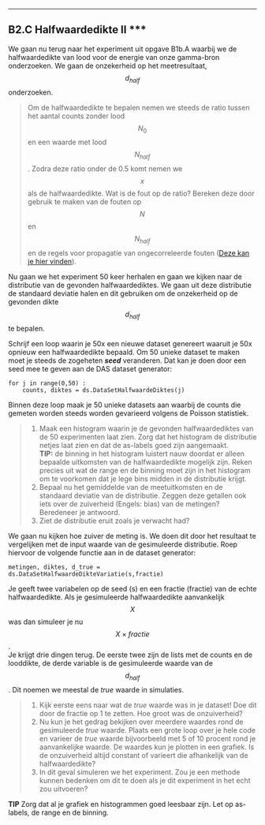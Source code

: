 *****
<a name="B2.C"></a>

## B2.C Halfwaardedikte II ***

We gaan nu terug naar het experiment uit opgave B1b.A waarbij we de halfwaardedikte van lood voor de energie van onze gamma-bron onderzoeken. We gaan de onzekerheid op het meetresultaat, $$d_{half}$$ onderzoeken. 

> Om de halfwaardedikte te bepalen nemen we steeds de ratio tussen het aantal counts zonder lood $$N_0$$ en een waarde met lood $$N_{half}$$. Zodra deze ratio onder de 0.5 komt nemen we $$x$$ als de halfwaardedikte. Wat is de fout op de ratio? Bereken deze door gebruik te maken van de fouten op $$N$$ en $$N_{half}$$ en de regels voor propagatie van ongecorreleerde fouten ([Deze kan je hier vinden](/blok-2/foutenpropagatie)). 

Nu gaan we het experiment 50 keer herhalen en gaan we kijken naar de distributie van de gevonden halfwaardediktes. We gaan uit deze distributie de standaard deviatie halen en dit gebruiken om de onzekerheid op de gevonden dikte $$d_{half}$$ te bepalen.

Schrijf een loop waarin je 50x een nieuwe dataset genereert waaruit je 50x opnieuw een halfwaardedikte bepaald. Om 50 unieke dataset te maken moet je steeds de zogeheten ***seed*** veranderen. Dat kan je doen door een seed mee te geven aan de DAS dataset generator:
 	
 	for j in range(0,50) :
 		counts, diktes = ds.DataSetHalfwaardeDiktes(j)

Binnen deze loop maak je 50 unieke datasets aan waarbij de counts die gemeten worden steeds worden gevarieerd volgens de Poisson statistiek. 

>  1. Maak een histogram waarin je de gevonden halfwaardediktes van de 50 experimenten laat zien. Zorg dat het histogram de distributie netjes laat zien en dat de as-labels goed zijn aangemaakt.<br>
> **TIP:** de binning in het histogram luistert nauw doordat er alleen bepaalde uitkomsten van de halfwaardedikte mogelijk zijn. Reken precies uit wat de range en de binning moet zijn in het histogram om te voorkomen dat je lege bins midden in de distributie krijgt.  
>  2. Bepaal nu het gemiddelde van de meetuitkomsten en de standaard deviatie van de distributie. Zeggen deze getallen ook iets over de zuiverheid (Engels: bias) van de metingen? Beredeneer je antwoord.
>  3. Ziet de distributie eruit zoals je verwacht had? 


 
We gaan nu kijken hoe zuiver de meting is. We doen dit door het resultaat te vergelijken met de input waarde van de gesimuleerde distributie. Roep hiervoor de volgende functie aan in de dataset generator:

	metingen, diktes, d_true = ds.DataSetHalfwaardeDikteVariatie(s,fractie)

Je geeft twee variabelen op de seed (s) en een fractie (fractie) van de echte halfwaardedikte. Als je gesimuleerde halfwaardedikte aanvankelijk $$X$$ was dan simuleer je nu $$X \times fractie$$. <br>
Je krijgt drie dingen terug. De eerste twee zijn de lists met de counts en de looddikte, de derde variable is de gesimuleerde waarde van de $$d_{half}$$. Dit noemen we meestal de *true* waarde in simulaties. 

> 1. Kijk eerste eens naar wat de *true* waarde was in je dataset! Doe dit door de fractie op 1 te zetten. Hoe groot was de onzuiverheid? 
> 2. Nu kun je het gedrag bekijken over meerdere waardes rond de gesimuleerde *true* waarde. Plaats een grote loop over je hele code en varieer de *true* waarde bijvoorbeeld met 5 of 10 procent rond je aanvankelijke waarde. De waardes kun je plotten in een grafiek. Is de onzuiverheid altijd constant of varieert die afhankelijk van de halfwaardedikte? 
> 3. In dit geval simuleren we het experiment. Zou je een methode kunnen bedenken om dit te doen als je dit experiment in het echt zou uitvoeren?

**TIP** Zorg dat al je grafiek en histogrammen goed leesbaar zijn. Let op as-labels, de range en de binning.

